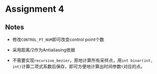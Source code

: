 # Assignment 4

## Notes

* 修改`CONTROL_PT_NUM`即可改变control point个数
* 采用距离/2作为Antialiasing依据

* 不需要实现`recursive_bezier`，原地计算所有采样点，用`int binar(int, int)`计算二项式系数后保存，即可方便地计算出时间参数`t`对应的点。

